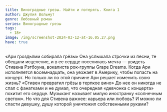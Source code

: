 ```yaml
---
title: Виноградные грезы. Найти и потерять. Книга 1
author: Джулия Вольмут
genre: Любовный роман
series: Виноградные грезы
tags:
  - 18+
image: /img/screenshot-2024-03-12-at-16.05.27.png
have: true
---
```

«Ари гроздьями собирала грёзы» Она услышала строчки из песни, те обещали исцеление, и в ее сердце поселилась мечта — увидеть Стивена Рэтбоуна, вокалиста рок-группы Grape Dreams. Когда Ари исполняется восемнадцать, она уезжает в Америку, чтобы попасть на концерт. Но только ли по этой причине Ари решает изменить свою жизнь? «Стивен превратил грёзы в терпкое вино» До нее он никогда не спал с фанатками и не думал, что очередная «девчонка с концерта» похитит его сердце. Музыкант называет милую иностранку «солнечным светом». Но что для Стивена важнее: карьера или любовь? И можно ли спасти девушку, душу которой уничтожил собственными руками?